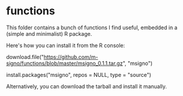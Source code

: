 # functions
This folder contains a bunch of functions I find useful, embedded in a (simple and minimalist) R package.

Here's how you can install it from the R console:

download.file("https://github.com/m-signo/functions/blob/master/msigno_0.1.1.tar.gz", 
    "msigno")
    
install.packages("msigno", repos = NULL, type = "source")

Alternatively, you can download the tarball and install it manually.
